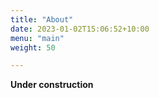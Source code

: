 ```yaml
---
title: "About"
date: 2023-01-02T15:06:52+10:00
menu: "main"
weight: 50

---
```


**Under construction**